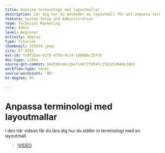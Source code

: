 ```yaml
---
title: Anpassa terminologi med layoutmallar
description: Lär dig hur du använder en layoutmall för att anpassa terminologi som visas i användargränssnittet för uppgifter, projekt och andra objekt.
feature: System Setup and Administration
team: Technical Marketing
role: Admin
level: Beginner
activity: deploy
type: Tutorial
thumbnail: 335074.jpeg
jira: KT-8761
exl-id: fc8f31ae-61f8-4705-9cc4-18068bc25fc9
doc-type: video
source-git-commit: bbdf99c6bc1be714077fd94fc3f8325394de36b3
workflow-type: tm+mt
source-wordcount: '45'
ht-degree: 0%

---
```


# Anpassa terminologi med layoutmallar

I den här videon får du lära dig hur du ställer in terminologi med en layoutmall.

>[!VIDEO](https://video.tv.adobe.com/v/335074/?quality=12&learn=on&enablevpops=1)
